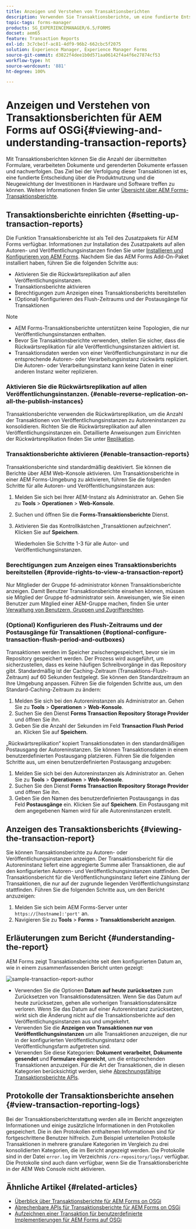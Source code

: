 ```yaml
---
title: Anzeigen und Verstehen von Transaktionsberichten
description: Verwenden Sie Transaktionsberichte, um eine fundierte Entscheidung über die Produktnutzung zu treffen und Investitionen in Hardware und Software neu auszurichten.
topic-tags: forms-manager
products: SG_EXPERIENCEMANAGER/6.5/FORMS
docset: aem65
feature: Transaction Reports
exl-id: 3c7cbe1f-ac81-4df9-96b2-662cbc5f2075
solution: Experience Manager, Experience Manager Forms
source-git-commit: d3822f4dee1b0d571aa06142f4a4f6e27874cf53
workflow-type: ht
source-wordcount: '881'
ht-degree: 100%

---
```


# Anzeigen und Verstehen von Transaktionsberichten für AEM Forms auf OSGi{#viewing-and-understanding-transaction-reports}

Mit Transaktionsberichten können Sie die Anzahl der übermittelten Formulare, verarbeiteten Dokumente und gerenderten Dokumente erfassen und nachverfolgen. Das Ziel bei der Verfolgung dieser Transaktionen ist es, eine fundierte Entscheidung über die Produktnutzung und die Neugewichtung der Investitionen in Hardware und Software treffen zu können. Weitere Informationen finden Sie unter [Übersicht über AEM Forms-Transaktionsberichte](../../forms/using/transaction-reports-overview.md).

## Transaktionsberichte einrichten  {#setting-up-transaction-reports}

Die Funktion Transaktionsberichte ist als Teil des Zusatzpakets für AEM Forms verfügbar. Informationen zur Installation des Zusatzpakets auf allen Autoren- und Veröffentlichungsinstanzen finden Sie unter [Installieren und Konfigurieren von AEM Forms](/help/forms/using/installing-configuring-aem-forms-osgi.md). Nachdem Sie das AEM Forms Add-On-Paket installiert haben, führen Sie die folgenden Schritte aus:

* Aktivieren Sie die Rückwärtsreplikation auf allen Veröffentlichungsinstanzen.
* Transaktionsberichte aktivieren
* Berechtigungen zum Anzeigen eines Transaktionsberichts bereitstellen
* (Optional) Konfigurieren des Flush-Zeitraums und der Postausgänge für Transaktionen [](/help/forms/using/installing-configuring-aem-forms-osgi.md)

>[!NOTE]
>
>* AEM Forms-Transaktionsberichte unterstützen keine Topologien, die nur Veröffentlichungsinstanzen enthalten.
>* Bevor Sie Transaktionsberichte verwenden, stellen Sie sicher, dass die Rückwärtsreplikation für alle Veröffentlichungsinstanzen aktiviert ist.
>* Transaktionsdaten werden von einer Veröffentlichungsinstanz in nur die entsprechende Autoren- oder Verarbeitungsinstanz rückwärts repliziert. Die Autoren- oder Verarbeitungsinstanz kann keine Daten in einer anderen Instanz weiter replizieren.
>

### Aktivieren Sie die Rückwärtsreplikation auf allen Veröffentlichungsinstanzen. {#enable-reverse-replication-on-all-the-publish-instances}

Transaktionsberichte verwenden die Rückwärtsreplikation, um die Anzahl der Transaktionen von Veröffentlichungsinstanzen zu Autoreninstanzen zu konsolidieren. Richten Sie die Rückwärtsreplikation auf allen Veröffentlichungsinstanzen ein. Detaillierte Anweisungen zum Einrichten der Rückwärtsreplikation finden Sie unter [Replikation](/help/sites-deploying/replication.md).

### Transaktionsberichte aktivieren {#enable-transaction-reports}

Transaktionsberichte sind standardmäßig deaktiviert. Sie können die Berichte über AEM Web-Konsole aktivieren. Um Transaktionsberichte in einer AEM Forms-Umgebung zu aktivieren, führen Sie die folgenden Schritte für alle Autoren- und Veröffentlichungsinstanzen aus:

1. Melden Sie sich bei Ihrer AEM-Instanz als Administrator an. Gehen Sie zu **Tools** > **Operationen** > **Web-Konsole**.
1. Suchen und öffnen Sie die **Forms-Transaktionsberichte** Dienst.
1. Aktivieren Sie das Kontrollkästchen „Transaktionen aufzeichnen“. Klicken Sie auf **Speichern**.

   Wiederholen Sie Schritte 1-3 für alle Autor- und Veröffentlichungsinstanzen.

### Berechtigungen zum Anzeigen eines Transaktionsberichts bereitstellen {#provide-rights-to-view-a-transaction-report}

Nur Mitglieder der Gruppe fd-administrator können Transaktionsberichte anzeigen. Damit Benutzer Transaktionsberichte einsehen können, müssen sie Mitglied der Gruppe fd-administrator sein. Anweisungen, wie Sie einen Benutzer zum Mitglied einer AEM-Gruppe machen, finden Sie unter [Verwaltung von Benutzern, Gruppen und Zugriffsrechten](/help/sites-administering/user-group-ac-admin.md).

### (Optional) Konfigurieren des Flush-Zeitraums und der Postausgänge für Transaktionen {#optional-configure-transaction-flush-period-and-outboxes}

Transaktionen werden im Speicher zwischengespeichert, bevor sie im Repository gespeichert werden. Der Prozess wird ausgeführt, um sicherzustellen, dass es keine häufigen Schreibvorgänge in das Repository gibt. Standardmäßig ist der Caching-Zeitraum (Transaktions-Flush-Zeitraum) auf 60 Sekunden festgelegt. Sie können den Standardzeitraum an Ihre Umgebung anpassen. Führen Sie die folgenden Schritte aus, um den Standard-Caching-Zeitraum zu ändern:

1. Melden Sie sich bei den Autoreninstanzen als Administrator an. Gehen Sie zu **Tools** > **Operationen** > **Web-Konsole**.
1. Suchen Sie den Dienst **Forms Transaction Repository Storage Provider** und öffnen Sie ihn.
1. Geben Sie die Anzahl der Sekunden im Feld **Transaction Flush Period** an. Klicken Sie auf **Speichern**.

„Rückwärtsreplikation“ kopiert Transaktionsdaten in den standardmäßigen Postausgang der Autoreninstanzen. Sie können Transaktionsdaten in einem benutzerdefinierten Postausgang platzieren. Führen Sie die folgenden Schritte aus, um einen benutzerdefinierten Postausgang anzugeben:

1. Melden Sie sich bei den Autoreninstanzen als Administrator an. Gehen Sie zu **Tools** > **Operationen** > **Web-Konsole**.
1. Suchen Sie den Dienst **Forms Transaction Repository Storage Provider** und öffnen Sie ihn.
1. Geben Sie den Namen des benutzerdefinierten Postausgangs in das Feld **Postausgänge** ein. Klicken Sie auf **Speichern**. Ein Postausgang mit dem angegebenen Namen wird für alle Autoreninstanzen erstellt.

## Anzeigen des Transaktionsberichts {#viewing-the-transaction-report}

Sie können Transaktionsberichte zu Autoren- oder Veröffentlichungsinstanzen anzeigen. Der Transaktionsbericht für die Autoreninstanz liefert eine aggregierte Summe aller Transaktionen, die auf den konfigurierten Autoren- und Veröffentlichungsinstanzen stattfinden. Der Transaktionsbericht für die Veröffentlichungsinstanz liefert eine Zählung der Transaktionen, die nur auf der zugrunde liegenden Veröffentlichungsinstanz stattfinden. Führen Sie die folgenden Schritte aus, um den Bericht anzuzeigen:

1. Melden Sie sich beim AEM Forms-Server unter `https://[hostname]:'port'` an.
1. Navigieren Sie zu **Tools** > **Forms** > **Transaktionsbericht anzeigen**.

## Erläuterungen zum Bericht {#understanding-the-report}

AEM Forms zeigt Transaktionsberichte seit dem konfigurierten Datum an, wie in einem zusammenfassenden Bericht unten gezeigt:

![sample-transaction-report-author](assets/sample-transaction-report-author.png)

* Verwenden Sie die Optionen **Datum auf heute zurücksetzen** zum Zurücksetzen von Transaktionsdatensätzen. Wenn Sie das Datum auf heute zurücksetzen, gehen alle vorherigen Transaktionsdatensätze verloren. Wenn Sie das Datum auf einer Autoreninstanz zurücksetzen, wirkt sich die Änderung nicht auf die Transaktionsberichte auf den Veröffentlichungsinstanzen aus und umgekehrt.
* Verwenden Sie die **Anzeigen von Transaktionen nur von Veröffentlichungsinstanzen** um alle Transaktionen anzuzeigen, die nur in der konfigurierten Veröffentlichungsinstanz oder Veröffentlichungsfarm aufgetreten sind.
* Verwenden Sie diese Kategorien: **Dokument verarbeitet**, **Dokumente gesendet** und **Formulare eingereicht**, um die entsprechenden Transaktionen anzuzeigen. Für die Art der Transaktionen, die in diesen Kategorien berücksichtigt werden, siehe [Abrechnungsfähige Transaktionsberichte APIs](../../forms/using/transaction-reports-billable-apis.md).

## Protokolle der Transaktionsberichte ansehen {#view-transaction-reporting-logs}

Bei der Transaktionsberichterstattung werden alle im Bericht angezeigten Informationen und einige zusätzliche Informationen in den Protokollen gespeichert. Die in den Protokollen enthaltenen Informationen sind für fortgeschrittene Benutzer hilfreich. Zum Beispiel unterteilen Protokolle Transaktionen in mehrere granulare Kategorien im Vergleich zu drei konsolidierten Kategorien, die im Bericht angezeigt werden. Die Protokolle sind in der Datei `error.log` im Verzeichnis `/crx-repository/logs/` verfügbar. Die Protokolle sind auch dann verfügbar, wenn Sie die Transaktionsberichte in der AEM Web Console nicht aktivieren.

## Ähnliche Artikel {#related-articles}

* [Überblick über Transaktionsberichte für AEM Forms on OSGi](../../forms/using/transaction-reports-overview.md)
* [Abrechenbare APIs für Transaktionsberichte für AEM Forms on OSGi](../../forms/using/transaction-reports-billable-apis.md)
* [Aufzeichnen einer Transaktion für benutzerdefinierte Implementierungen für AEM Forms auf OSGi](/help/forms/using/record-transaction-custom-implementation.md)
